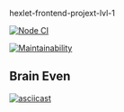 hexlet-frontend-projext-lvl-1

[![Node CI](https://github.com/ysemenyuk/frontend-project-lvl1/workflows/lint/badge.svg)](https://github.com/ysemenyuk/frontend-project-lvl1/actions)

[![Maintainability](https://api.codeclimate.com/v1/badges/a6d9e4e77083b09dc22d/maintainability)](https://codeclimate.com/github/ysemenyuk/frontend-project-lvl1/maintainability)

## Brain Even

[![asciicast](https://asciinema.org/a/8jOKtCnwlRL8Be04Pykhwnhcp.svg)](https://asciinema.org/a/8jOKtCnwlRL8Be04Pykhwnhcp)